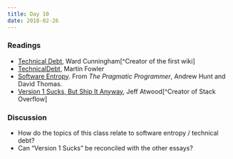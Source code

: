 ```yaml
---
title: Day 10
date: 2018-02-26
---
```


### Readings

  * [Technical Debt](http://wiki.c2.com/?TechnicalDebt), Ward Cunningham[^Creator of the first wiki]
  * [TechnicalDebt](https://martinfowler.com/bliki/TechnicalDebt.html), Martin Fowler
  * [Software Entropy](/readings/software-entropy/). From *The Pragmatic Programmer*, Andrew Hunt and David Thomas.
  * [Version 1 Sucks, But Ship It Anyway](https://blog.codinghorror.com/version-1-sucks-but-ship-it-anyway/), Jeff Atwood[^Creator of Stack Overflow]

### Discussion
  * How do the topics of this class relate to software entropy / technical debt?
  * Can “Version 1 Sucks” be reconciled with the other essays?
